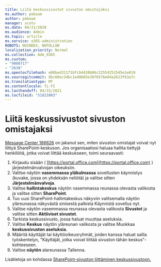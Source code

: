 ```yaml
---
title: Liitä keskussivustot sivuston omistajaksi
ms.author: pebaum
author: pebaum
manager: scotv
ms.date: 04/21/2020
ms.audience: Admin
ms.topic: article
ms.service: o365-administration
ROBOTS: NOINDEX, NOFOLLOW
localization_priority: Normal
ms.collection: Adm_O365
ms.custom:
- "9000717"
- "2638"
ms.openlocfilehash: e08bed31171bfcb4420b86c225542515d5e1e819
ms.sourcegitcommit: 8bc60ec34bc1e40685e3976576e04a2623f63a7c
ms.translationtype: MT
ms.contentlocale: fi-FI
ms.lasthandoff: 04/15/2021
ms.locfileid: "51821003"
---
```

# <a name="associate-hub-sites-as-site-owner"></a>Liitä keskussivustot sivuston omistajaksi

[Message Center 186626](https://admin.microsoft.com/Adminportal/Home?source=applauncher#/MessageCenter?id=MC186626) on jakanut sen, miten sivuston omistajat voivat nyt liittyä SharePoint-keskuson. Jos organisaatiosi haluaa hallita tiettyjä henkilöitä, jotka voivat liittää keskukseen, toimi seuraavasti: 

1. Kirjaudu sisään ( [https://portal.office.com](https://portal.office.com) ) järjestelmänvalvojan oikeuksiin.
2. Valitse näytön **vasemmassa yläkulmassa** sovellusten käynnistys (kuvake, jossa on yhdeksän neliötä) ja valitse sitten **Järjestelmänvalvoja**.
3. Valitse **hallintakeskus** näytön vasemmassa reunassa olevasta valikosta ja valitse sitten **SharePoint**.
4. Tuo uusi SharePoint-hallintakeskus näkyviin  valitsemalla näytön yläreunassa näkyvästä sinisestä palkista Käynnistä sovellus nyt.
5. Valitse näytön vasemmassa reunassa olevasta valikosta **Sivustot** ja valitse sitten **Aktiiviset sivustot**.
6. Tarkista keskussivusto, jossa haluat muuttaa asetuksia.
7. Valitse **Keskus** näytön yläreunan valikosta ja valitse Muokkaa **keskussivuston asetuksia.**
8. Määritä käyttäjät tai käyttöoikeusryhmät, joiden kanssa haluat sallia työskentelyn, "Käyttäjät, jotka voivat liittää sivuston tähän keskus"-kohteeseen.
9. Valitse **näytön** alareunassa Tallenna.

Lisätietoja on kohdassa [SharePoint-sivuston liittäminen keskussivustoon.](https://support.office.com/article/associate-a-sharepoint-site-with-a-hub-site-ae0009fd-af04-4d3d-917d-88edb43efc05) 